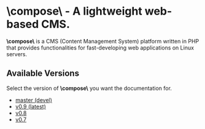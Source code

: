 # **\\compose\\**  -  A lightweight web-based CMS.


**\\compose\\** is a CMS (Content Management System) platform written in PHP that
provides functionalities for fast-developing web applications on Linux servers.

## Available Versions

Select the version of **\\compose\\** you want the documentation for.

- [master (devel)](devel/index)
- [v0.9 (latest)](v0.9/index)
- [v0.8](v0.8/index)
- [v0.7](v0.7/index)
